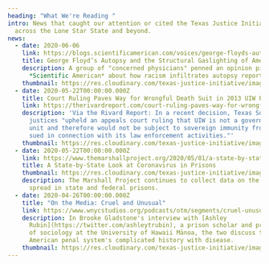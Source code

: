 ```yaml
---
heading: "What We're Reading "
intro: News that caught our attention or cited the Texas Justice Initiative from
  across the Lone Star State and beyond.
news:
  - date: 2020-06-06
    link: https://blogs.scientificamerican.com/voices/george-floyds-autopsy-and-the-structural-gaslighting-of-america/
    title: George Floyd’s Autopsy and the Structural Gaslighting of America
    description: A group of "concerned physicians" penned an opinion piece in the
      *Scientific American* about how racism infiltrates autopsy reports.
    thumbnail: https://res.cloudinary.com/texas-justice-initiative/image/upload/v1591720288/ScientificAmerican_yre4iy.png
  - date: 2020-05-22T00:00:00.000Z
    title: Court Ruling Paves Way for Wrongful Death Suit in 2013 UIW Police Shooting
    link: https://therivardreport.com/court-ruling-paves-way-for-wrongful-death-suit-in-2013-uiw-police-shooting/
    description: 'Via the Rivard Report: In a recent decision, Texas Supreme Court
      justices "upheld an appeals court ruling that UIW is not a governmental
      unit and therefore would not be subject to sovereign immunity from being
      sued in connection with its law enforcement activities."'
    thumbnail: https://res.cloudinary.com/texas-justice-initiative/image/upload/v1590523129/rivardlogotag180_rtyyzi.png
  - date: 2020-05-22T00:00:00.000Z
    link: https://www.themarshallproject.org/2020/05/01/a-state-by-state-look-at-coronavirus-in-prisons
    title: A State-by-State Look at Coronavirus in Prisons
    thumbnail: https://res.cloudinary.com/texas-justice-initiative/image/upload/v1586892377/MarshallProject_lmb4cn.png
    description: The Marshall Project continues to collect data on the coronavirus'
      spread in state and federal prisons.
  - date: 2020-04-26T00:00:00.000Z
    title: "On the Media: Cruel and Unusual"
    link: https://www.wnycstudios.org/podcasts/otm/segments/cruel-unusual-on-the-media?utm_source=tw&utm_medium=spredfast&utm_content=sf121317985&utm_term=onthemedia&sf121317985=1
    description: In Brooke Gladstone's interview with [Ashley
      Rubin](https://twitter.com/ashleytrubin), a prison scholar and professor
      of sociology at the University of Hawaii Mānoa, the two discuss the
      American penal system's complicated history with disease.
    thumbnail: https://res.cloudinary.com/texas-justice-initiative/image/upload/v1587942875/onthemedia_h29w8d.png
---
```

